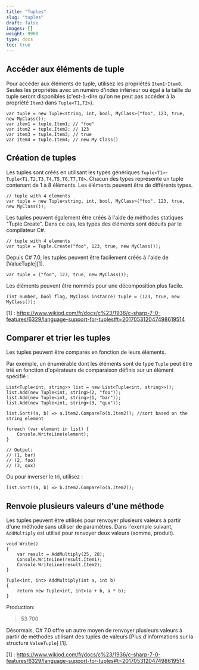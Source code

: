 ```yaml
---
title: "Tuples"
slug: "tuples"
draft: false
images: []
weight: 9908
type: docs
toc: true
---
```


## Accéder aux éléments de tuple
Pour accéder aux éléments de tuple, utilisez les propriétés `Item1`-`Item8`. Seules les propriétés avec un numéro d'index inférieur ou égal à la taille du tuple seront disponibles (c'est-à-dire qu'on ne peut pas accéder à la propriété `Item3` dans `Tuple<T1,T2>`).

    var tuple = new Tuple<string, int, bool, MyClass>("foo", 123, true, new MyClass());
    var item1 = tuple.Item1; // "foo"
    var item2 = tuple.Item2; // 123
    var item3 = tuple.Item3; // true
    var item4 = tuple.Item4; // new My Class()

## Création de tuples
Les tuples sont créés en utilisant les types génériques `Tuple<T1>`-`Tuple<T1,T2,T3,T4,T5,T6,T7,T8>`. Chacun des types représente un tuple contenant de 1 à 8 éléments. Les éléments peuvent être de différents types.

    // tuple with 4 elements
    var tuple = new Tuple<string, int, bool, MyClass>("foo", 123, true, new MyClass());

Les tuples peuvent également être créés à l'aide de méthodes statiques "Tuple.Create". Dans ce cas, les types des éléments sont déduits par le compilateur C#.

    // tuple with 4 elements
    var tuple = Tuple.Create("foo", 123, true, new MyClass());
<!-- si version [gte 7.0] -->
Depuis C# 7.0, les tuples peuvent être facilement créés à l'aide de [ValueTuple][1].

    var tuple = ("foo", 123, true, new MyClass());

Les éléments peuvent être nommés pour une décomposition plus facile.

    (int number, bool flag, MyClass instance) tuple = (123, true, new MyClass());

<!-- fin de version si -->


[1] : https://www.wikiod.com/fr/docs/c%23/1936/c-sharp-7-0-features/6329/language-support-for-tuples#t=201705312047498619514

## Comparer et trier les tuples
Les tuples peuvent être comparés en fonction de leurs éléments.

Par exemple, un énumérable dont les éléments sont de type `Tuple` peut être trié en fonction d'opérateurs de comparaison définis sur un élément spécifié :

    List<Tuple<int, string>> list = new List<Tuple<int, string>>();
    list.Add(new Tuple<int, string>(2, "foo"));
    list.Add(new Tuple<int, string>(1, "bar"));
    list.Add(new Tuple<int, string>(3, "qux"));

    list.Sort((a, b) => a.Item2.CompareTo(b.Item2)); //sort based on the string element

    foreach (var element in list) {
        Console.WriteLine(element);
    }
    
    // Output:
    // (1, bar)
    // (2, foo)
    // (3, qux)

Ou pour inverser le tri, utilisez :

    list.Sort((a, b) => b.Item2.CompareTo(a.Item2));

## Renvoie plusieurs valeurs d'une méthode
Les tuples peuvent être utilisés pour renvoyer plusieurs valeurs à partir d'une méthode sans utiliser de paramètres. Dans l'exemple suivant, `AddMultiply` est utilisé pour renvoyer deux valeurs (somme, produit).

    void Write()
    {
        var result = AddMultiply(25, 28);
        Console.WriteLine(result.Item1);
        Console.WriteLine(result.Item2);
    }
 
    Tuple<int, int> AddMultiply(int a, int b)
    {
        return new Tuple<int, int>(a + b, a * b);
    }

Production:

> 53
> 700


Désormais, C# 7.0 offre un autre moyen de renvoyer plusieurs valeurs à partir de méthodes utilisant des tuples de valeurs [Plus d'informations sur la structure `ValueTuple`] [1].


[1] : https://www.wikiod.com/fr/docs/c%23/1936/c-sharp-7-0-features/6329/language-support-for-tuples#t=201705312047498619514

